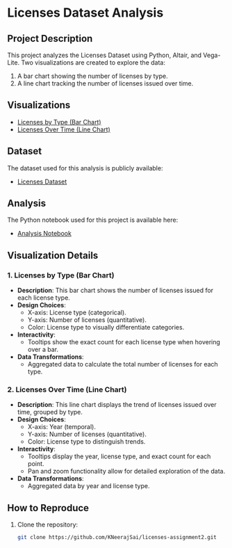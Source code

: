 
# Licenses Dataset Analysis

## Project Description
This project analyzes the Licenses Dataset using Python, Altair, and Vega-Lite. Two visualizations are created to explore the data:
1. A bar chart showing the number of licenses by type.
2. A line chart tracking the number of licenses issued over time.

## Visualizations
- [Licenses by Type (Bar Chart)](https://KNeerajSai.github.io/licenses-assignment2/licenses_by_type.html)
- [Licenses Over Time (Line Chart)](https://KNeerajSai.github.io/licenses-assignment2/licenses_over_time.html)

## Dataset
The dataset used for this analysis is publicly available:
- [Licenses Dataset](https://github.com/UIUC-iSchool-DataViz/is445_data/raw/main/licenses_fall2022.csv)

## Analysis
The Python notebook used for this project is available here:
- [Analysis Notebook](https://github.com/KNeerajSai/licenses-assignment2/blob/main/app.py)

## Visualization Details
### 1. Licenses by Type (Bar Chart)
- **Description**: This bar chart shows the number of licenses issued for each license type.
- **Design Choices**:
  - X-axis: License type (categorical).
  - Y-axis: Number of licenses (quantitative).
  - Color: License type to visually differentiate categories.
- **Interactivity**:
  - Tooltips show the exact count for each license type when hovering over a bar.
- **Data Transformations**:
  - Aggregated data to calculate the total number of licenses for each type.

### 2. Licenses Over Time (Line Chart)
- **Description**: This line chart displays the trend of licenses issued over time, grouped by type.
- **Design Choices**:
  - X-axis: Year (temporal).
  - Y-axis: Number of licenses (quantitative).
  - Color: License type to distinguish trends.
- **Interactivity**:
  - Tooltips display the year, license type, and exact count for each point.
  - Pan and zoom functionality allow for detailed exploration of the data.
- **Data Transformations**:
  - Aggregated data by year and license type.

## How to Reproduce
1. Clone the repository:
   ```bash
   git clone https://github.com/KNeerajSai/licenses-assignment2.git
